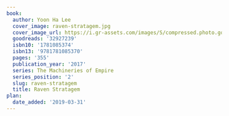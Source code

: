 ```yaml
---
book:
  author: Yoon Ha Lee
  cover_image: raven-stratagem.jpg
  cover_image_url: https://i.gr-assets.com/images/S/compressed.photo.goodreads.com/books/1478799108l/32927239._SX98_.jpg
  goodreads: '32927239'
  isbn10: '1781085374'
  isbn13: '9781781085370'
  pages: '355'
  publication_year: '2017'
  series: The Machineries of Empire
  series_position: '2'
  slug: raven-stratagem
  title: Raven Stratagem
plan:
  date_added: '2019-03-31'
---
```

